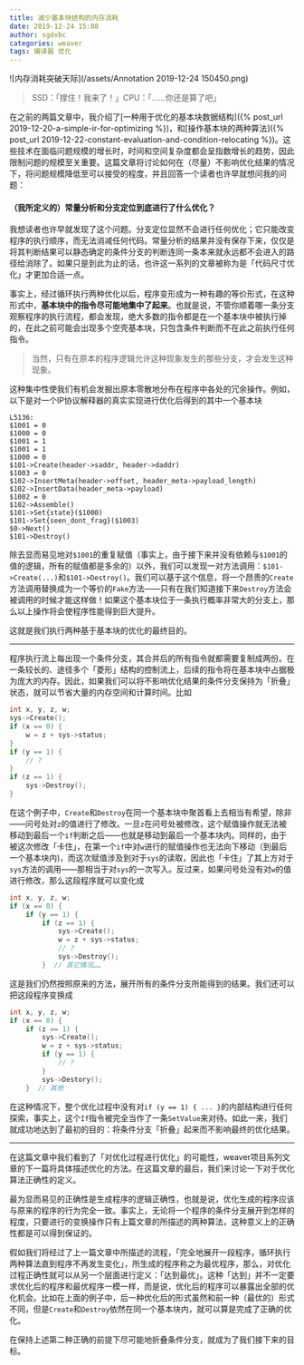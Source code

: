 ```yaml
---
title: 减少基本块结构的内存消耗
date: 2019-12-24 15:08
author: sgdxbc
categories: weaver
tags: 编译器 优化
---
```


![内存消耗突破天际](/assets/Annotation 2019-12-24 150450.png)

> SSD：「撑住！我来了！」CPU：「……你还是算了吧」

在之前的两篇文章中，我介绍了[一种用于优化的基本块数据结构]({% post_url 2019-12-20-a-simple-ir-for-optimizing %})，和[操作基本块的两种算法]({% post_url 2019-12-22-constant-evaluation-and-condition-relocating %})。这些技术在面临问题规模的增长时，时间和空间复杂度都会呈指数增长的趋势，因此限制问题的规模至关重要。这篇文章将讨论如何在（尽量）不影响优化结果的情况下，将问题规模降低至可以接受的程度，并且回答一个读者也许早就想问我的问题：

#### （我所定义的）常量分析和分支定位到底进行了什么优化？

我想读者也许早就发现了这个问题。分支定位显然不会进行任何优化；它只能改变程序的执行顺序，而无法消减任何代码。常量分析的结果并没有保存下来，仅仅是将其判断结果可以静态确定的条件分支的判断连同一条本来就永远都不会进入的路径给消除了。如果只是到此为止的话，也许这一系列的文章被称为是「代码尺寸优化」才更加合适一点。

事实上，经过循环执行两种优化以后，程序变形成为一种有趣的等价形式，在这种形式中，**基本块中的指令尽可能地集中了起来**。也就是说，不管你顺着哪一条分支观察程序的执行流程，都会发现，绝大多数的指令都是在一个基本块中被执行掉的，在此之前可能会出现多个空壳基本块，只包含条件判断而不在此之前执行任何指令。

> 当然，只有在原本的程序逻辑允许这种现象发生的那些分支，才会发生这种现象。

这种集中性使我们有机会发掘出原本零散地分布在程序中各处的冗余操作。例如，以下是对一个IP协议解释器的真实实现进行优化后得到的其中一个基本块

```
L5136:
$1001 = 0
$1000 = 0
$1001 = 1
$1001 = 1
$1000 = 0
$101->Create(header->saddr, header->daddr)
$1003 = 0
$102->InsertMeta(header->offset, header_meta->payload_length)
$102->InsertData(header_meta->payload)
$1002 = 0
$102->Assemble()
$101->Set{state}($1000)
$101->Set{seen_dont_frag}($1003)
$0->Next()
$101->Destroy()
```

除去显而易见地对`$1001`的重复赋值（事实上，由于接下来并没有依赖与`$1001`的值的逻辑，所有的赋值都是多余的）以外，我们可以发现一对方法调用：`$101->Create(...)`和`$101->Destroy()`。我们可以基于这个信息，将一个昂贵的`Create`方法调用替换成为一个等价的`Fake`方法——只有在我们知道接下来`Destroy`方法会被调用的时候才能这样做！如果这个基本块位于一条执行概率非常大的分支上，那么以上操作将会使程序性能得到巨大提升。

这就是我们执行两种基于基本块的优化的最终目的。

----

程序执行流上每出现一个条件分支，其合并后的所有指令就都需要复制成两份。在一条较长的、途径多个「菱形」结构的控制流上，后续的指令将在基本块中占据极为庞大的内存。因此，如果我们可以将不影响优化结果的条件分支保持为「折叠」状态，就可以节省大量的内存空间和计算时间。比如

```c
int x, y, z, w;
sys->Create();
if (x == 0) {
    w = z + sys->status;
}
if (y == 1) {
    // ?
}
if (z == 1) {
    sys->Destroy();
}
```

在这个例子中，`Create`和`Destroy`在同一个基本块中聚首看上去相当有希望，除非——问号处对`z`的值进行了修改。一旦`z`在问号处被修改，这个赋值操作就无法被移动到最后一个`if`判断之后——也就是移动到最后一个基本块内。同样的，由于被这次修改「卡住」，在第一个`if`中对`w`进行的赋值操作也无法向下移动（到最后一个基本块内)，而这次赋值涉及到对于`sys`的读取，因此也「卡住」了其上方对于`sys`方法的调用——那相当于对`sys`的一次写入。反过来，如果问号处没有对`w`的值进行修改，那么这段程序就可以变化成

```c
int x, y, z, w;
if (x == 0) {
    if (y == 1) {
        if (z == 1) {
            sys->Create();
            w = z + sys->status;
            // ?
            sys->Destroy();
        }  // 其它情况……
```

这是我们仍然按照原来的方法，展开所有的条件分支所能得到的结果。我们还可以把这段程序变换成

```c
int x, y, z, w;
if (x == 0) {
    if (z == 1) {
        sys->Create();
        w = z + sys->status;
        if (y == 1) {
            // ?
        }
        sys->Destory();
    }  // 其他
```

在这种情况下，整个优化过程中没有对`if (y == 1) { ... }`的内部结构进行任何探索，事实上，这个`If`指令被完全当作了一条`SetValue`来对待。如此一来，我们就成功地达到了最初的目的：将条件分支「折叠」起来而不影响最终的优化结果。

----

在这篇文章中我们看到了「对优化过程进行优化」的可能性，weaver项目系列文章的下一篇将具体描述优化的方法。在这篇文章的最后，我们来讨论一下对于优化算法正确性的定义。

最为显而易见的正确性是生成程序的逻辑正确性，也就是说，优化生成的程序应该与原来的程序的行为完全一致。事实上，无论将一个程序的条件分支展开到怎样的程度，只要进行的变换操作只有上篇文章的所描述的两种算法，这种意义上的正确性都是可以得到保证的。

假如我们将经过了上一篇文章中所描述的流程，「完全地展开一段程序，循环执行两种算法直到程序不再发生变化」，所生成的程序称之为最优程序，那么，对优化过程正确性就可以从另一个层面进行定义：「达到最优」。这种「达到」并不一定要求优化后的程序和最优程序一模一样，而是说，优化后的程序可以暴露出全部的优化机会。比如在上面的例子中，后一种优化后的形式虽然和前一种（最优的）形式不同，但是`Create`和`Destroy`依然在同一个基本块内，就可以算是完成了正确的优化。

在保持上述第二种正确的前提下尽可能地折叠条件分支，就成为了我们接下来的目标。